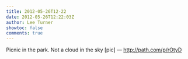 ```yaml
---
title: 2012-05-26T12-22
date: 2012-05-26T12:22:03Z
author: Lee Turner
showtoc: false
comments: true
---
```


Picnic in the park. Not a cloud in the sky [pic] — http://path.com/p/rOtyD


